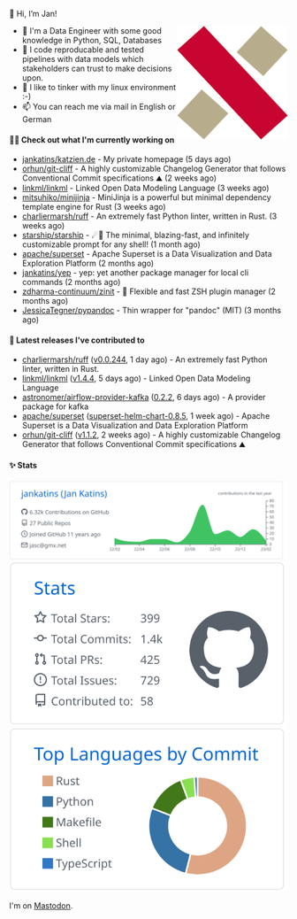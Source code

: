 👋 Hi, I’m Jan!

<img align="right" src="https://raw.githubusercontent.com/kreuzwerkerbot/kreuzwerkerbot/master/assets/xw.png" width="200">

- 🌱 I'm a Data Engineer with some good knowledge in Python, SQL, Databases
- 💪 I code reproducable and tested pipelines with data models which stakeholders can trust to make decisions upon.
- 💞️ I like to tinker with my linux environment :-)
- 📫 You can reach me via mail in English or German

#### 👩‍💻 Check out what I'm currently working on

- [jankatins/katzien.de](https://github.com/jankatins/katzien.de) - My private homepage (5 days ago)
- [orhun/git-cliff](https://github.com/orhun/git-cliff) - A highly customizable Changelog Generator that follows Conventional Commit specifications ⛰️  (2 weeks ago)
- [linkml/linkml](https://github.com/linkml/linkml) - Linked Open Data Modeling Language (3 weeks ago)
- [mitsuhiko/minijinja](https://github.com/mitsuhiko/minijinja) - MiniJinja is a powerful but minimal dependency template engine for Rust (3 weeks ago)
- [charliermarsh/ruff](https://github.com/charliermarsh/ruff) - An extremely fast Python linter, written in Rust. (3 weeks ago)
- [starship/starship](https://github.com/starship/starship) - ☄🌌️  The minimal, blazing-fast, and infinitely customizable prompt for any shell! (1 month ago)
- [apache/superset](https://github.com/apache/superset) - Apache Superset is a Data Visualization and Data Exploration Platform (2 months ago)
- [jankatins/yep](https://github.com/jankatins/yep) - yep: yet another package manager for local cli commands (2 months ago)
- [zdharma-continuum/zinit](https://github.com/zdharma-continuum/zinit) - 🌻 Flexible and fast ZSH plugin manager (2 months ago)
- [JessicaTegner/pypandoc](https://github.com/JessicaTegner/pypandoc) - Thin wrapper for &#34;pandoc&#34; (MIT) (3 months ago)

#### 🔭 Latest releases I've contributed to

- [charliermarsh/ruff](https://github.com/charliermarsh/ruff) ([v0.0.244](https://github.com/charliermarsh/ruff/releases/tag/v0.0.244), 1 day ago) - An extremely fast Python linter, written in Rust.
- [linkml/linkml](https://github.com/linkml/linkml) ([v1.4.4](https://github.com/linkml/linkml/releases/tag/v1.4.4), 5 days ago) - Linked Open Data Modeling Language
- [astronomer/airflow-provider-kafka](https://github.com/astronomer/airflow-provider-kafka) ([0.2.2](https://github.com/astronomer/airflow-provider-kafka/releases/tag/0.2.2), 6 days ago) - A provider package for kafka
- [apache/superset](https://github.com/apache/superset) ([superset-helm-chart-0.8.5](https://github.com/apache/superset/releases/tag/superset-helm-chart-0.8.5), 1 week ago) - Apache Superset is a Data Visualization and Data Exploration Platform
- [orhun/git-cliff](https://github.com/orhun/git-cliff) ([v1.1.2](https://github.com/orhun/git-cliff/releases/tag/v1.1.2), 2 weeks ago) - A highly customizable Changelog Generator that follows Conventional Commit specifications ⛰️ 


#### ✨ Stats

  [![](https://raw.githubusercontent.com/jankatins/jankatins/master/profile-summary-card-output/github/0-profile-details.svg)](https://github.com/vn7n24fzkq/github-profile-summary-cards)
  [![](https://raw.githubusercontent.com/jankatins/jankatins/master/profile-summary-card-output/github/3-stats.svg)](https://github.com/vn7n24fzkq/github-profile-summary-cards)
  [![](https://raw.githubusercontent.com/jankatins/jankatins/master/profile-summary-card-output/github/2-most-commit-language.svg)](https://github.com/vn7n24fzkq/github-profile-summary-cards)

I'm on <a rel="me" href="https://fosstodon.org/@jankatins">Mastodon</a>.
